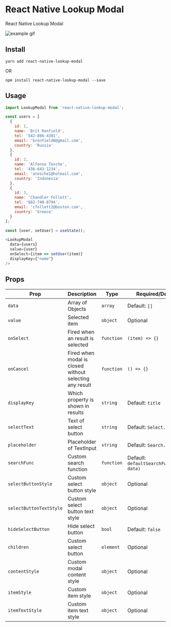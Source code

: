 # React Native Lookup Modal

React Native Lookup Modal

![example gif](https://i.giphy.com/media/YH1etAKUsCplyiMwcr/giphy.webp)

## Install

`yarn add react-native-lookup-modal`

OR

`npm install react-native-lookup-modal --save`

## Usage

```javascript
import LookupModal from 'react-native-lookup-modal';

const users = [
  {
    id: 1,
    name: 'Brit Renfield',
    tel: '542-866-4301',
    email: 'brenfield0@gmail.com',
    country: 'Russia'
  },
  {
    id: 2,
    name: 'Alfonse Tesche',
    tel: '436-643-1234',
    email: 'atesche1@hotmail.com',
    country: 'Indonesia'
  },
  {
    id: 3,
    name: 'Chandler Follett',
    tel: '682-740-8794',
    email: 'cfollett2@boston.com',
    country: 'Greece'
  }
];

const [user, setUser] = useState();

<LookupModal
  data={users}
  value={user}
  onSelect={item => setUser(item)}
  displayKey={"name"}
/>
```

## Props

| Prop                    | Description                                             | Type       | Required/Default                         |
|-------------------------|---------------------------------------------------------|------------|------------------------------------------|
| `data`                  | Array of Objects                                        | `array`    | Default: `[]`                            |
| `value`                 | Selected item                                           | `object`   | Optional                                 |
| `onSelect`              | Fired when an result is selected                        | `function` | `(item) => {}`                           |
| `onCancel`              | Fired when modal is closed without selecting any result | `function` | `() => {}`                               |
| `displayKey`            | Which property is shown in results                      | `string`   | Default: `title`                         |
| `selectText`            | Text of select button                                   | `string`   | Default: `Select...`                     |
| `placeholder`           | Placeholder of TextInput                                | `string`   | Default: `Search...`                     |
| `searchFunc`            | Custom search function                                  | `function` | Default: `defaultSearchFunc(text, data)` |
| `selectButtonStyle`     | Custom select button style                              | `object`   | Optional                                 |
| `selectButtonTextStyle` | Custom select button text style                         | `object`   | Optional                                 |
| `hideSelectButton`      | Hide select button                                      | `bool`     | Default: `false`                         |
| `children`              | Custom select button                                    | `element`  | Optional                                 |
| `contentStyle`          | Custom modal content style                              | `object`   | Optional                                 |
| `itemStyle`             | Custom item style                                       | `object`   | Optional                                 |
| `itemTextStyle`         | Custom item text style                                  | `object`   | Optional                                 |
